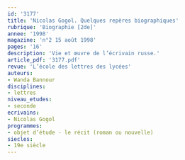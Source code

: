 ```yaml
---
id: '3177'
title: 'Nicolas Gogol. Quelques repères biographiques'
rubrique: 'Biographie [2de]'
annee: '1998'
magazine: 'n°2 15 août 1998'
pages: '16'
description: 'Vie et œuvre de l’écrivain russe.'
article_pdf: '3177.pdf'
revue: 'L’école des lettres des lycées'
auteurs:
- Wanda Bannour
disciplines:
- lettres
niveau_etudes:
- seconde
ecrivains:
- Nicolas Gogol
programmes:
- objet d’étude - le récit (roman ou nouvelle)
siecles:
- 19e siècle
---
```

